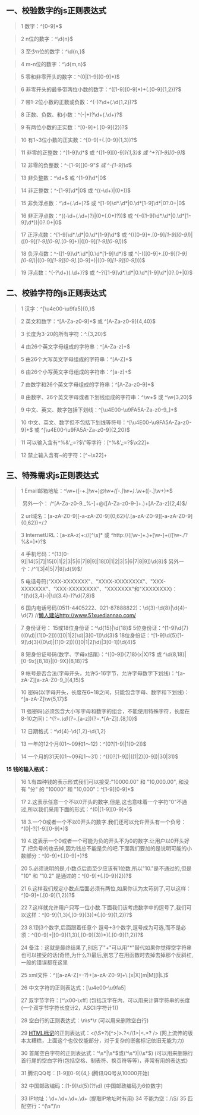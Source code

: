 ## 一、校验数字的js正则表达式

 > 1 数字：^[0-9]*$

 > 2 n位的数字：^\d{n}$

 > 3 至少n位的数字：^\d{n,}$

 > 4 m-n位的数字：^\d{m,n}$

 > 5 零和非零开头的数字：^(0|[1-9][0-9]*)$

 > 6 非零开头的最多带两位小数的数字：^([1-9][0-9]*)+(.[0-9]{1,2})?$

 > 7 带1-2位小数的正数或负数：^(\-)?\d+(\.\d{1,2})?$

 > 8 正数、负数、和小数：^(\-|\+)?\d+(\.\d+)?$

 > 9 有两位小数的正实数：^[0-9]+(.[0-9]{2})?$

> 10 有1~3位小数的正实数：^[0-9]+(.[0-9]{1,3})?$

> 11 非零的正整数：^[1-9]\d*$ 或 ^([1-9][0-9]*){1,3}$ 或 ^\+?[1-9][0-9]*$

> 12 非零的负整数：^\-[1-9][]0-9"*$ 或 ^-[1-9]\d*$

> 13 非负整数：^\d+$ 或 ^[1-9]\d*|0$

> 14 非正整数：^-[1-9]\d*|0$ 或 ^((-\d+)|(0+))$

> 15 非负浮点数：^\d+(\.\d+)?$ 或 ^[1-9]\d*\.\d*|0\.\d*[1-9]\d*|0?\.0+|0$

> 16 非正浮点数：^((-\d+(\.\d+)?)|(0+(\.0+)?))$ 或 ^(-([1-9]\d*\.\d*|0\.\d*[1-9]\d*))|0?\.0+|0$

> 17 正浮点数：^[1-9]\d*\.\d*|0\.\d*[1-9]\d*$ 或 ^(([0-9]+\.[0-9]*[1-9][0-9]*)|([0-9]*[1-9][0-9]*\.[0-9]+)|([0-9]*[1-9][0-9]*))$

> 18 负浮点数：^-([1-9]\d*\.\d*|0\.\d*[1-9]\d*)$ 或 ^(-(([0-9]+\.[0-9]*[1-9][0-9]*)|([0-9]*[1-9][0-9]*\.[0-9]+)|([0-9]*[1-9][0-9]*)))$

> 19 浮点数：^(-?\d+)(\.\d+)?$ 或 ^-?([1-9]\d*\.\d*|0\.\d*[1-9]\d*|0?\.0+|0)$

##  二、校验字符的js正则表达式

 > 1 汉字：^[\u4e00-\u9fa5]{0,}$

 > 2 英文和数字：^[A-Za-z0-9]+$ 或 ^[A-Za-z0-9]{4,40}$

 > 3 长度为3-20的所有字符：^.{3,20}$

 > 4 由26个英文字母组成的字符串：^[A-Za-z]+$

 > 5 由26个大写英文字母组成的字符串：^[A-Z]+$

 > 6 由26个小写英文字母组成的字符串：^[a-z]+$

 > 7 由数字和26个英文字母组成的字符串：^[A-Za-z0-9]+$

 > 8 由数字、26个英文字母或者下划线组成的字符串：^\w+$ 或 ^\w{3,20}$

 > 9 中文、英文、数字包括下划线：^[\u4E00-\u9FA5A-Za-z0-9_]+$

> 10 中文、英文、数字但不包括下划线等符号：^[\u4E00-\u9FA5A-Za-z0-9]+$ 或 ^[\u4E00-\u9FA5A-Za-z0-9]{2,20}$

> 11 可以输入含有^%&',;=?$\"等字符：[^%&',;=?$\x22]+

> 12 禁止输入含有~的字符：[^~\x22]+

##  三、特殊需求js正则表达式

 > 1 Email邮箱地址：^\w+([-+.]\w+)*@\w+([-.]\w+)*\.\w+([-.]\w+)*$  
 >
 > ​	另外一个：  /^[A-Za-z0-9._%-]+@([A-Za-z0-9-]+\.)+[A-Za-z]{2,4}$/

 > 2 url域名：[a-zA-Z0-9][-a-zA-Z0-9]{0,62}(/.[a-zA-Z0-9][-a-zA-Z0-9]{0,62})+/.?

 > 3 InternetURL：[a-zA-z]+://[^\s]* 或 ^http://([\w-]+\.)+[\w-]+(/[\w-./?%&=]*)?$

 > 4 手机号码：^(13[0-9]|14[5|7]|15[0|1|2|3|5|6|7|8|9]|18[0|1|2|3|5|6|7|8|9])\d{8}$  另外一个：/^1[3|4|5|7|8]\d{9}$/

 > 5 电话号码("XXX-XXXXXXX"、"XXXX-XXXXXXXX"、"XXX-XXXXXXX"、"XXX-XXXXXXXX"、"XXXXXXX"和"XXXXXXXX)：
    ^(\(\d{3,4}-)|\d{3.4}-)?\d{7,8}$ 

 > 6 国内电话号码(0511-4405222、021-87888822)：\d{3}-\d{8}|\d{4}-\d{7}   //[懒人建站](http://www.51xuediannao.com/)http://www.51xuediannao.com/

 > 7 身份证号：
 > 15或18位身份证：^\d{15}|\d{18}$
5位身份证：^[1-9]\d{7}((0\d)|(1[0-2]))(([0|1|2]\d)|3[0-1])\d{3}$
18位身份证：^[1-9]\d{5}[1-9]\d{3}((0\d)|(1[0-2]))(([0|1|2]\d)|3[0-1])\d{4}$

 > 8 短身份证号码(数字、字母x结尾)：^([0-9]){7,18}(x|X)?$ 或 ^\d{8,18}|[0-9x]{8,18}|[0-9X]{8,18}?$

 > 9 帐号是否合法(字母开头，允许5-16字节，允许字母数字下划线)：^[a-zA-Z][a-zA-Z0-9_]{4,15}$

> 10 密码(以字母开头，长度在6~18之间，只能包含字母、数字和下划线)：^[a-zA-Z]\w{5,17}$

> 11 强密码(必须包含大小写字母和数字的组合，不能使用特殊字符，长度在8-10之间)：^(?=.*\d)(?=.*[a-z])(?=.*[A-Z]).{8,10}$  

> 12 日期格式：^\d{4}-\d{1,2}-\d{1,2}

> 13 一年的12个月(01～09和1～12)：^(0?[1-9]|1[0-2])$

> 14 一个月的31天(01～09和1～31)：^((0?[1-9])|((1|2)[0-9])|30|31)$ 

**15 钱的输入格式：**

> 16   1.有四种钱的表示形式我们可以接受:"10000.00" 和 "10,000.00", 和没有 "分" 的 "10000" 和 "10,000"：^[1-9][0-9]*$ 

> 17   2.这表示任意一个不以0开头的数字,但是,这也意味着一个字符"0"不通过,所以我们采用下面的形式：^(0|[1-9][0-9]*)$ 

> 18   3.一个0或者一个不以0开头的数字.我们还可以允许开头有一个负号：^(0|-?[1-9][0-9]*)$ 

> 19   4.这表示一个0或者一个可能为负的开头不为0的数字.让用户以0开头好了.把负号的也去掉,因为钱总不能是负的吧.下面我们要加的是说明可能的小数部分：^[0-9]+(.[0-9]+)?$ 

> 20   5.必须说明的是,小数点后面至少应该有1位数,所以"10."是不通过的,但是 "10" 和 "10.2" 是通过的：^[0-9]+(.[0-9]{2})?$ 

> 21   6.这样我们规定小数点后面必须有两位,如果你认为太苛刻了,可以这样：^[0-9]+(.[0-9]{1,2})?$ 

> 22   7.这样就允许用户只写一位小数.下面我们该考虑数字中的逗号了,我们可以这样：^[0-9]{1,3}(,[0-9]{3})*(.[0-9]{1,2})?$ 

> 23   8.1到3个数字,后面跟着任意个 逗号+3个数字,逗号成为可选,而不是必须：^([0-9]+|[0-9]{1,3}(,[0-9]{3})*)(.[0-9]{1,2})?$ 

> 24   备注：这就是最终结果了,别忘了"+"可以用"*"替代如果你觉得空字符串也可以接受的话(奇怪,为什么?)最后,别忘了在用函数时去掉去掉那个反斜杠,一般的错误都在这里

> 25 xml文件：^([a-zA-Z]+-?)+[a-zA-Z0-9]+\\.[x|X][m|M][l|L]$

> 26 中文字符的正则表达式：[\u4e00-\u9fa5]

> 27 双字节字符：[^\x00-\xff]   (包括汉字在内，可以用来计算字符串的长度(一个双字节字符长度计2，ASCII字符计1))

> 28 空白行的正则表达式：\n\s*\r   (可以用来删除空白行)

> 29 [HTML标记](http://www.51xuediannao.com/tags.php?/HTML标记/)的正则表达式：<(\S*?)[^>]*>.*?</\1>|<.*? />   (网上流传的版本太糟糕，上面这个也仅仅能部分，对于复杂的嵌套标记依旧无能为力)

> 30 首尾空白字符的正则表达式：^\s*|\s*$或(^\s*)|(\s*$)   (可以用来删除行首行尾的空白字符(包括空格、制表符、换页符等等)，非常有用的表达式)

> 31 腾讯QQ号：[1-9][0-9]{4,}   (腾讯QQ号从10000开始)

> 32 中国邮政编码：[1-9]\d{5}(?!\d)   (中国邮政编码为6位数字)

> 33 IP地址：\d+\.\d+\.\d+\.\d+   (提取IP地址时有用)
> 34 不能为空：/\S/
> 35 匹配空行：^(\s*)\n